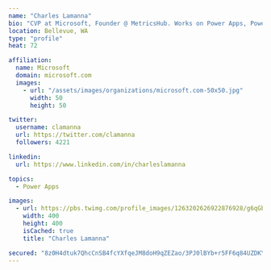 ```yaml
---
name: "Charles Lamanna"
bio: "CVP at Microsoft, Founder @ MetricsHub. Works on Power Apps, Power Automate, Power Virtual Agent, Common Data Service and Dynamics 365."
location: Bellevue, WA
type: "profile"
heat: 72

affiliation:
  name: Microsoft
  domain: microsoft.com
  images:
    - url: "/assets/images/organizations/microsoft.com-50x50.jpg"
      width: 50
      height: 50

twitter:
  username: clamanna
  url: https://twitter.com/clamanna
  followers: 4221

linkedin:
  url: https://www.linkedin.com/in/charleslamanna

topics:
  - Power Apps

images:
  - url: https://pbs.twimg.com/profile_images/1263202626922876928/g6qGbHZ-_400x400.jpg
    width: 400
    height: 400
    isCached: true
    title: "Charles Lamanna"

secured: "8z0H4dtuk7QhcCnSB4fcYXfqeJM8doH9qZEZao/3PJ0lBYb+r5FF6q84UZDKYKn1RwTbidSfN/dnB+d047DpaTk6rCQvAfRPRYKXpVIV2sFamh+HRtCSTmLMPZ71wKWBvhectE5mScUvr+VBBSwQ3PWG/d8/FxvJBVV03UUzm2TA5uD5aB8pI/Eo7jhpFIHO+sj+L7D+QAeRlAmuPp8LpC5Bi9/tUGxHoP63Hnln/wyAFpMYBkEARUp/DGjl6MPV8Ow9IPdYKQQs53KzDoMY2vPaglWViDKqao1Fn0JBHc/gbIiLW0T1PeVwlVpNxfXAekVTIF0dla4jRUnPaDkQSafwpcmUdMp4MavtYAzRnwY0ypBbfwwP9by13HToo5yWXDN7V3oI7onId5bubmu0nus+uZ11Q/j9Y0MmmOJQVTs=;HhSd2STkF/99MoqRh4DmHA=="
---
```


